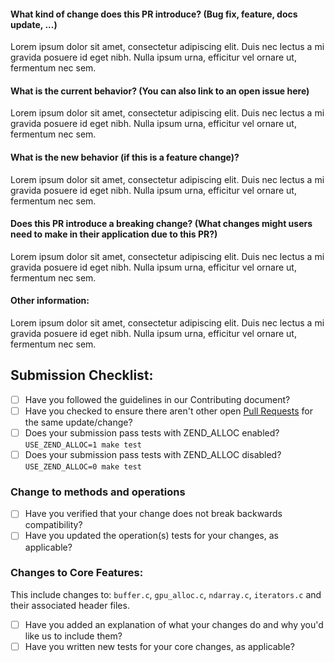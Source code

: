 #### What kind of change does this PR introduce? (Bug fix, feature, docs update, ...)

Lorem ipsum dolor sit amet, consectetur adipiscing elit. Duis nec lectus a mi gravida posuere id eget nibh. Nulla ipsum urna, efficitur vel ornare ut, fermentum nec sem. 

#### What is the current behavior? (You can also link to an open issue here)

Lorem ipsum dolor sit amet, consectetur adipiscing elit. Duis nec lectus a mi gravida posuere id eget nibh. Nulla ipsum urna, efficitur vel ornare ut, fermentum nec sem. 

#### What is the new behavior (if this is a feature change)?

Lorem ipsum dolor sit amet, consectetur adipiscing elit. Duis nec lectus a mi gravida posuere id eget nibh. Nulla ipsum urna, efficitur vel ornare ut, fermentum nec sem. 

#### Does this PR introduce a breaking change? (What changes might users need to make in their application due to this PR?)

Lorem ipsum dolor sit amet, consectetur adipiscing elit. Duis nec lectus a mi gravida posuere id eget nibh. Nulla ipsum urna, efficitur vel ornare ut, fermentum nec sem. 

#### Other information:

Lorem ipsum dolor sit amet, consectetur adipiscing elit. Duis nec lectus a mi gravida posuere id eget nibh. Nulla ipsum urna, efficitur vel ornare ut, fermentum nec sem. 
## Submission Checklist:

* [ ] Have you followed the guidelines in our Contributing document?
* [ ] Have you checked to ensure there aren't other open [Pull Requests](../../../pulls) for the same update/change?
* [ ] Does your submission pass tests with ZEND_ALLOC enabled? `USE_ZEND_ALLOC=1 make test`
* [ ] Does your submission pass tests with ZEND_ALLOC disabled? `USE_ZEND_ALLOC=0 make test`

### Change to methods and operations
* [ ] Have you verified that your change does not break backwards compatibility?
* [ ] Have you updated the operation(s) tests for your changes, as applicable?

### Changes to Core Features:
This include changes to: `buffer.c`, `gpu_alloc.c`, `ndarray.c`, `iterators.c` and their associated header files.
* [ ] Have you added an explanation of what your changes do and why you'd like us to include them?
* [ ] Have you written new tests for your core changes, as applicable?
